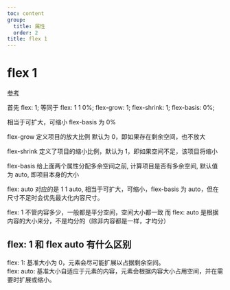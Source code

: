 ```yaml
---
toc: content
group:
  title: 属性
  order: 2
title: flex 1
---
```


# flex 1

<a href="https://juejin.cn/post/6971010647492395044?searchId=2023120520375076560F4741B057041E52
">参考</a>

首先 flex: 1; 等同于 flex: 1 1 0%;
flex-grow: 1; flex-shrink: 1; flex-basis: 0%;

相当于可扩大，可缩小 flex-basis 为 0%

flex-grow 定义项目的放大比例 默认为 0，即如果存在剩余空间，也不放大

flex-shrink 定义了项目的缩小比例，默认为 1，即如果空间不足，该项目将缩小

flex-basis 给上面两个属性分配多余空间之前, 计算项目是否有多余空间, 默认值为 auto, 即项目本身的大小

flex: auto 对应的是 1 1 auto, 相当于可扩大，可缩小，flex-basis 为 auto，但在尺寸不足时会优先最大化内容尺寸。

flex: 1 不管内容多少，一般都是平分空间，空间大小都一致
而 flex: auto 是根据内容的大小来分，不是均分的（除非内容都是一样，才均分）

## flex: 1 和 flex auto 有什么区别

flex: 1: 基准大小为 0，元素会尽可能扩展以占据剩余空间。  
flex: auto: 基准大小自适应于元素的内容，元素会根据内容大小占用空间，并在需要时扩展或缩小。

